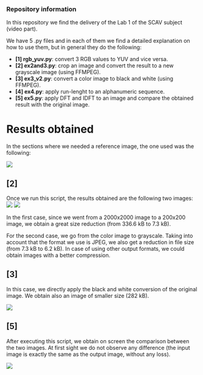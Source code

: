 ### Repository information
In this repository we find the delivery of the Lab 1 of the SCAV subject (video part). 

We have 5 .py files and in each of them we find a detailed explanation on how to use them, but in general they do the following:

- **[1] rgb_yuv.py**: convert 3 RGB values to YUV and vice versa.
- **[2] ex2and3.py**: crop an image and convert the result to a new grayscale image (using FFMPEG).
- **[3] ex3_v2.py**: convert a color image to black and white (using FFMPEG).
- **[4] ex4.py**: apply run-lenght to an alphanumeric sequence.
- **[5] ex5.py**: apply DFT and IDFT to an image and compare the obtained result with the original image.

# Results obtained
In the sections where we needed a reference image, the one used was the following: 

![](https://drive.google.com/uc?export=view&id=15GJsZnb0ugWx2UiARS7o2ENTFPopMajR)

## [2]
Once we run this script, the results obtained are the following two images:
![](https://drive.google.com/uc?export=view&id=1RfhvISMt7ilk5uS9r1iKXoDu491TYg50) ![](https://drive.google.com/uc?export=view&id=1iPUK-NE9_y_xJ-mhLVJ0s-BHLWvgxKO6)

In the first case, since we went from a 2000x2000 image to a 200x200 image, we obtain a great size reduction (from 336.6 kB to 7.3 kB).

For the second case, we go from the color image to grayscale. Taking into account that the format we use is JPEG, we also get a reduction in file size (from 7.3 kB to 6.2 kB). In case of using other output formats, we could obtain images with a better compression.

## [3]
In this case, we directly apply the black and white conversion of the original image. We obtain also an image of smaller size (282 kB).

![](https://drive.google.com/uc?export=view&id=1yJruJtHCQMagkqjZKWa3IPcK3A2i_6kI)

## [5]
After executing this script, we obtain on screen the comparison between the two images. At first sight we do not observe any difference (the input image is exactly the same as the output image, without any loss).

![](https://drive.google.com/uc?export=view&id=1i7K1cw5FssH20VqWb6ogI2XAkW9KHON0)

